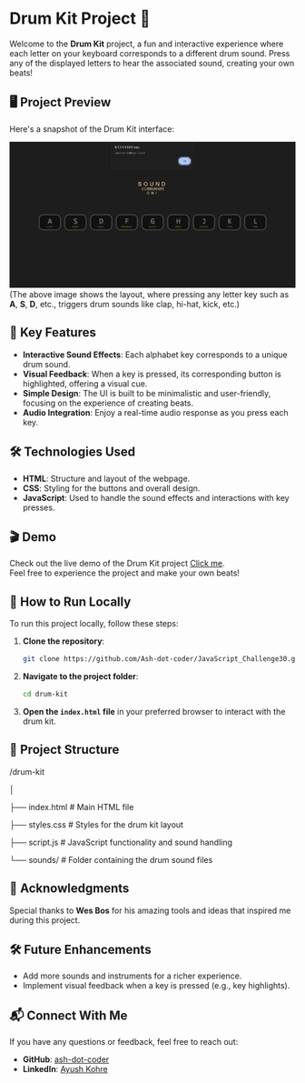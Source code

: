 # Drum Kit Project 🎵

Welcome to the **Drum Kit** project, a fun and interactive experience where each letter on your keyboard corresponds to a different drum sound. Press any of the displayed letters to hear the associated sound, creating your own beats!

## 🖥️ Project Preview

Here's a snapshot of the Drum Kit interface:

![Drum Kit Interface](./interface.png)  
(The above image shows the layout, where pressing any letter key such as **A**, **S**, **D**, etc., triggers drum sounds like clap, hi-hat, kick, etc.)

## 🎯 Key Features

- **Interactive Sound Effects**: Each alphabet key corresponds to a unique drum sound.
- **Visual Feedback**: When a key is pressed, its corresponding button is highlighted, offering a visual cue.
- **Simple Design**: The UI is built to be minimalistic and user-friendly, focusing on the experience of creating beats.
- **Audio Integration**: Enjoy a real-time audio response as you press each key.

## 🛠️ Technologies Used

- **HTML**: Structure and layout of the webpage.
- **CSS**: Styling for the buttons and overall design.
- **JavaScript**: Used to handle the sound effects and interactions with key presses.

## 🎬 Demo

Check out the live demo of the Drum Kit project [Click me](https://ash-dot-coder.github.io/JavaScript_Challenge30/Drum-Kit/index.html).  
Feel free to experience the project and make your own beats!


## 📁 How to Run Locally

To run this project locally, follow these steps:

1. **Clone the repository**:
    ```bash
    git clone https://github.com/Ash-dot-coder/JavaScript_Challenge30.git
    ```
2. **Navigate to the project folder**:
    ```bash
    cd drum-kit
    ```
3. **Open the `index.html` file** in your preferred browser to interact with the drum kit.

## 📂 Project Structure
/drum-kit

│

├── index.html       # Main HTML file

├── styles.css       # Styles for the drum kit layout

├── script.js        # JavaScript functionality and sound handling

└── sounds/          # Folder containing the drum sound files

## 🙏 Acknowledgments

Special thanks to **Wes Bos** for his amazing tools and ideas that inspired me during this project.

## 🛠️ Future Enhancements

- Add more sounds and instruments for a richer experience.
- Implement visual feedback when a key is pressed (e.g., key highlights).


## 📬 Connect With Me

If you have any questions or feedback, feel free to reach out:

- **GitHub**: [ash-dot-coder](https://github.com/Ash-dot-coder)
- **LinkedIn**: [Ayush Kohre](https://www.linkedin.com/in/aayush-kohre-dev1/)
